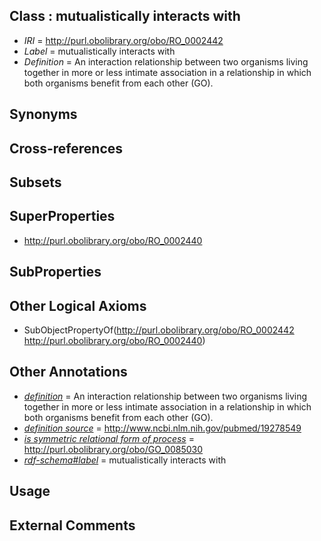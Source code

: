 
## Class : mutualistically interacts with

 * *IRI* = http://purl.obolibrary.org/obo/RO_0002442
 * *Label* = mutualistically interacts with
 * *Definition* = An interaction relationship between two organisms living together in more or less intimate association in a relationship in which both organisms benefit from each other (GO).

## Synonyms


## Cross-references


## Subsets


## SuperProperties

 * <http://purl.obolibrary.org/obo/RO_0002440>

## SubProperties


## Other Logical Axioms

 * SubObjectPropertyOf(<http://purl.obolibrary.org/obo/RO_0002442> <http://purl.obolibrary.org/obo/RO_0002440>)

## Other Annotations

 * *[definition](../../IAO/15/IAO_0000115.md)* = An interaction relationship between two organisms living together in more or less intimate association in a relationship in which both organisms benefit from each other (GO).
 * *[definition source](../../IAO/19/IAO_0000119.md)* = http://www.ncbi.nlm.nih.gov/pubmed/19278549
 * *[is symmetric relational form of process](../../RO/61/RO_0002561.md)* = http://purl.obolibrary.org/obo/GO_0085030
 * *[rdf-schema#label](../../el/rdf-schema#label.md)* = mutualistically interacts with

## Usage


## External Comments

